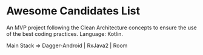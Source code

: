 # Awesome Candidates List

An MVP project following the Clean Architecture concepts to ensure the use of 
the best coding practices. Language: Kotlin.

Main Stack => Dagger-Android | RxJava2 | Room 

